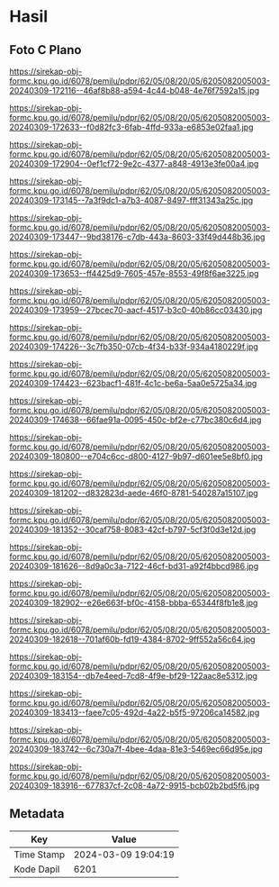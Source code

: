 # Hasil

## Foto C Plano

https://sirekap-obj-formc.kpu.go.id/6078/pemilu/pdpr/62/05/08/20/05/6205082005003-20240309-172116--46af8b88-a594-4c44-b048-4e76f7592a15.jpg

https://sirekap-obj-formc.kpu.go.id/6078/pemilu/pdpr/62/05/08/20/05/6205082005003-20240309-172633--f0d82fc3-6fab-4ffd-933a-e6853e02faa1.jpg

https://sirekap-obj-formc.kpu.go.id/6078/pemilu/pdpr/62/05/08/20/05/6205082005003-20240309-172904--0ef1cf72-9e2c-4377-a848-4913e3fe00a4.jpg

https://sirekap-obj-formc.kpu.go.id/6078/pemilu/pdpr/62/05/08/20/05/6205082005003-20240309-173145--7a3f9dc1-a7b3-4087-8497-fff31343a25c.jpg

https://sirekap-obj-formc.kpu.go.id/6078/pemilu/pdpr/62/05/08/20/05/6205082005003-20240309-173447--9bd38176-c7db-443a-8603-33f49d448b36.jpg

https://sirekap-obj-formc.kpu.go.id/6078/pemilu/pdpr/62/05/08/20/05/6205082005003-20240309-173653--ff4425d9-7605-457e-8553-49f8f6ae3225.jpg

https://sirekap-obj-formc.kpu.go.id/6078/pemilu/pdpr/62/05/08/20/05/6205082005003-20240309-173959--27bcec70-aacf-4517-b3c0-40b86cc03430.jpg

https://sirekap-obj-formc.kpu.go.id/6078/pemilu/pdpr/62/05/08/20/05/6205082005003-20240309-174226--3c7fb350-07cb-4f34-b33f-934a4180229f.jpg

https://sirekap-obj-formc.kpu.go.id/6078/pemilu/pdpr/62/05/08/20/05/6205082005003-20240309-174423--623bacf1-481f-4c1c-be6a-5aa0e5725a34.jpg

https://sirekap-obj-formc.kpu.go.id/6078/pemilu/pdpr/62/05/08/20/05/6205082005003-20240309-174638--66fae91a-0095-450c-bf2e-c77bc380c6d4.jpg

https://sirekap-obj-formc.kpu.go.id/6078/pemilu/pdpr/62/05/08/20/05/6205082005003-20240309-180800--e704c6cc-d800-4127-9b97-d601ee5e8bf0.jpg

https://sirekap-obj-formc.kpu.go.id/6078/pemilu/pdpr/62/05/08/20/05/6205082005003-20240309-181202--d832823d-aede-46f0-8781-540287a15107.jpg

https://sirekap-obj-formc.kpu.go.id/6078/pemilu/pdpr/62/05/08/20/05/6205082005003-20240309-181352--30caf758-8083-42cf-b797-5cf3f0d3e12d.jpg

https://sirekap-obj-formc.kpu.go.id/6078/pemilu/pdpr/62/05/08/20/05/6205082005003-20240309-181626--8d9a0c3a-7122-46cf-bd31-a92f4bbcd986.jpg

https://sirekap-obj-formc.kpu.go.id/6078/pemilu/pdpr/62/05/08/20/05/6205082005003-20240309-182902--e26e663f-bf0c-4158-bbba-65344f8fb1e8.jpg

https://sirekap-obj-formc.kpu.go.id/6078/pemilu/pdpr/62/05/08/20/05/6205082005003-20240309-182618--701af60b-fd19-4384-8702-9ff552a56c64.jpg

https://sirekap-obj-formc.kpu.go.id/6078/pemilu/pdpr/62/05/08/20/05/6205082005003-20240309-183154--db7e4eed-7cd8-4f9e-bf29-122aac8e5312.jpg

https://sirekap-obj-formc.kpu.go.id/6078/pemilu/pdpr/62/05/08/20/05/6205082005003-20240309-183413--faee7c05-492d-4a22-b5f5-97206ca14582.jpg

https://sirekap-obj-formc.kpu.go.id/6078/pemilu/pdpr/62/05/08/20/05/6205082005003-20240309-183742--6c730a7f-4bee-4daa-81e3-5469ec66d95e.jpg

https://sirekap-obj-formc.kpu.go.id/6078/pemilu/pdpr/62/05/08/20/05/6205082005003-20240309-183916--677837cf-2c08-4a72-9915-bcb02b2bd5f6.jpg


## Metadata

| Key        | Value               |
| ---------- | ------------------- |
| Time Stamp | 2024-03-09 19:04:19 |
| Kode Dapil | 6201                |




